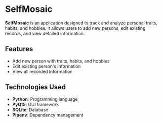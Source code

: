 # SelfMosaic

**SelfMosaic** is an application designed to track and analyze personal traits, habits, and hobbies. It allows users to add new persons, edit existing records, and view detailed information.

## Features
- Add new person with traits, habits, and hobbies
- Edit existing person's information
- View all recorded information

## Technologies Used
- **Python**: Programming language
- **PyQt5**: GUI framework
- **SQLite**: Database
- **Pipenv**: Dependency management
